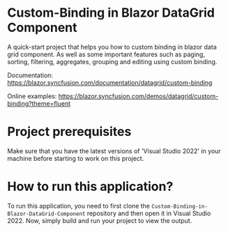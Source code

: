 # Custom-Binding in Blazor DataGrid Component
A quick-start project that helps you how to custom binding in blazor data grid component. As well as some important features such as paging, sorting, filtering, aggregates, grouping and editing using custom binding.

Documentation: https://blazor.syncfusion.com/documentation/datagrid/custom-binding

Online examples: https://blazor.syncfusion.com/demos/datagrid/custom-binding?theme=fluent

# Project prerequisites
Make sure that you have the latest versions of 'Visual Studio 2022' in your machine before starting to work on this project.
# How to run this application?
To run this application, you need to first clone the <code>Custom-Binding-in-Blazor-DataGrid-Component</code> repository and then open it in Visual Studio 2022. Now, simply build and run your project to view the output.
